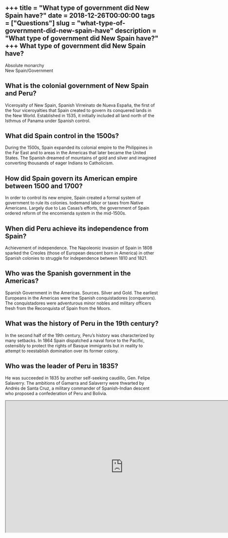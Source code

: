 +++
title = "What type of government did New Spain have?"
date = 2018-12-26T00:00:00
tags = ["Questions"]
slug = "what-type-of-government-did-new-spain-have"
description = "What type of government did New Spain have?"
+++
What type of government did New Spain have?
-------------------------------------------

Absolute monarchy  
New Spain/Government

What is the colonial government of New Spain and Peru?
------------------------------------------------------

Viceroyalty of New Spain, Spanish Virreinato de Nueva España, the first of the four viceroyalties that Spain created to govern its conquered lands in the New World. Established in 1535, it initially included all land north of the Isthmus of Panama under Spanish control.

What did Spain control in the 1500s?
------------------------------------

During the 1500s, Spain expanded its colonial empire to the Philippines in the Far East and to areas in the Americas that later became the United States. The Spanish dreamed of mountains of gold and silver and imagined converting thousands of eager Indians to Catholicism.

How did Spain govern its American empire between 1500 and 1700?
---------------------------------------------------------------

In order to control its new empire, Spain created a formal system of government to rule its colonies. todemand labor or taxes from Native Americans. Largely due to Las Casas’s efforts, the government of Spain ordered reform of the encomienda system in the mid-1500s.

When did Peru achieve its independence from Spain?
--------------------------------------------------

Achievement of independence. The Napoleonic invasion of Spain in 1808 sparked the Creoles (those of European descent born in America) in other Spanish colonies to struggle for independence between 1810 and 1821.

Who was the Spanish government in the Americas?
-----------------------------------------------

Spanish Government in the Americas. Sources. Silver and Gold. The earliest Europeans in the Americas were the Spanish conquistadores (conquerors). The conquistadores were adventurous minor nobles and military officers fresh from the Reconquista of Spain from the Moors.

What was the history of Peru in the 19th century?
-------------------------------------------------

In the second half of the 19th century, Peru’s history was characterized by many setbacks. In 1864 Spain dispatched a naval force to the Pacific, ostensibly to protect the rights of Basque immigrants but in reality to attempt to reestablish domination over its former colony.

Who was the leader of Peru in 1835?
-----------------------------------

He was succeeded in 1835 by another self-seeking caudillo, Gen. Felipe Salaverry. The ambitions of Gamarra and Salaverry were thwarted by Andrés de Santa Cruz, a military commander of Spanish-Indian descent who proposed a confederation of Peru and Bolivia.

<iframe allow="accelerometer; autoplay; clipboard-write; encrypted-media; gyroscope; picture-in-picture" allowfullscreen="" class="__youtube_prefs__  epyt-is-override  no-lazyload" data-no-lazy="1" data-origheight="433" data-origwidth="770" data-skipgform_ajax_framebjll="" height="433" id="_ytid_11170" loading="lazy" src="https://www.youtube.com/embed/ZBw35Ze3bg8?enablejsapi=1&autoplay=0&cc_load_policy=0&cc_lang_pref=&iv_load_policy=1&loop=0&modestbranding=0&rel=1&fs=1&playsinline=0&autohide=2&theme=dark&color=red&controls=1&" title="YouTube player" width="770"></iframe>